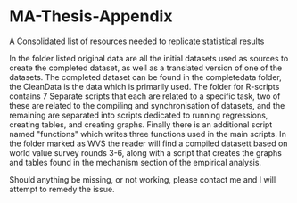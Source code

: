 # MA-Thesis-Appendix
A Consolidated list of resources needed to replicate statistical results

In the folder listed original data are all the initial datasets used as sources to create the completed dataset, as well as a translated version of one of the datasets. The completed dataset can be found in the completedata folder, the CleanData is the data which is primarily used. The folder for R-scripts contains 7 Separate scripts that each are related to a specific task, two of these are related to the compiling and synchronisation of datasets, and the remaining are separated into scripts dedicated to running regressions, creating tables, and creating graphs. Finally there is an additional script named "functions" which writes three functions used in the main scripts. In the folder marked as WVS the reader will find a compiled datasett based on world value survey rounds 3-6, along with a script that creates the graphs and tables found in the mechanism section of the empirical analysis. 

Should anything be missing, or not working, please contact me and I will attempt to remedy the issue. 
